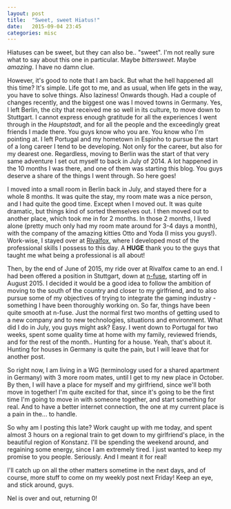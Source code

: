 ```yaml
---
layout: post
title:  "Sweet, sweet Hiatus!"
date:   2015-09-04 23:45
categories: misc
---
```


Hiatuses can be sweet, but they can also be.. "sweet". I'm not really sure what to say about this one in particular. Maybe <i>bittersweet</i>. Maybe <i>amazing</i>. I have no damn clue.

However, it's good to note that I am back. But what the hell happened all this time? It's simple. Life got to me, and as usual, when life gets in the way, you have to solve things. Also laziness! Onwards though. Had a couple of changes recently, and the biggest one was I moved towns in Germany. Yes, I left Berlin, the city that received me so well in its culture, to move down to Stuttgart. I cannot express enough gratitude for all the experiences I went through in the <i>Hauptstadt</i>, and for all the people and the exceedingly great friends I made there. You guys know who you are. You know who I'm pointing at. I left Portugal and my hometown in Espinho to pursue the start of a long career I tend to be developing. Not only for the career, but also for my dearest one. Regardless, moving to Berlin was the start of that very same adventure I set out myself to back in July of 2014. A lot happened in the 10 months I was there, and one of them was starting this blog. You guys deserve a share of the things I went through. So here goes!

I moved into a small room in Berlin back in July, and stayed there for a whole 8 months. It was quite the stay, my room mate was a nice person, and I had quite the good time. Except when I moved out. It was quite dramatic, but things kind of sorted themselves out. I then moved out to another place, which took me in for 2 months. In those 2 months, I lived alone (pretty much only had my room mate around for 3-4 days a month), with the company of the amazing kitties Otto and Yoda (I miss you guys!). Work-wise, I stayed over at [Rivalfox](http://rivalfox.com), where I developed most of the professional skills I possess to this day. A <b>HUGE</b> thank you to the guys that taught me what being a professional is all about!

Then, by the end of June of 2015, my ride over at Rivalfox came to an end. I had been offered a position in Stuttgart, down at [n-fuse](http://n-fuse.de), starting off in August 2015. I decided it would be a good idea to follow the ambition of moving to the south of the country and closer to my girlfriend, and to also pursue some of my objectives of trying to integrate the gaming industry - something I have been thoroughly working on. So far, things have been quite smooth at n-fuse. Just the normal first two months of getting used to a new company and to new technologies, situations and environment. What did I do in July, you guys might ask? Easy. I went down to Portugal for two weeks, spent some quality time at home with my family, reviewed friends, and for the rest of the month.. Hunting for a house. Yeah, that's about it. Hunting for houses in Germany is quite the pain, but I will leave that for another post.

So right now, I am living in a WG (terminology used for a shared apartment in Germany) with 3 more room mates, until I get to my new place in October. By then, I will have a place for myself and my girlfriend, since we'll both move in together! I'm quite excited for that, since it's going to be the first time I'm going to move in with someone together, and start something for real. And to have a better internet connection, the one at my current place is a pain in the... to handle.

So why am I posting this late? Work caught up with me today, and spent almost 3 hours on a regional train to get down to my girlfriend's place, in the beautiful region of Konstanz. I'll be spending the weekend around, and regaining some energy, since I am extremely tired. I just wanted to keep my promise to you people. Seriously. And I meant it for real!

I'll catch up on all the other matters sometime in the next days, and of course, more stuff to come on my weekly post next Friday! Keep an eye, and stick around, guys.

Nel is over and out, returning 0!
